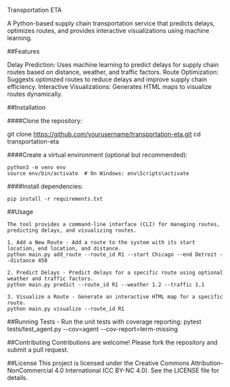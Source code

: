 Transportation ETA

A Python-based supply chain transportation service that predicts delays, optimizes routes, and provides interactive visualizations using machine learning.

##Features

Delay Prediction: Uses machine learning to predict delays for supply chain routes based on distance, weather, and traffic factors.
Route Optimization: Suggests optimized routes to reduce delays and improve supply chain efficiency.
Interactive Visualizations: Generates HTML maps to visualize routes dynamically.

##Installation

####Clone the repository:

git clone https://github.com/yourusername/transportation-eta.git
cd transportation-eta

####Create a virtual environment (optional but recommended):

	python3 -m venv env
	source env/bin/activate  # On Windows: env\Scripts\activate

####Install dependencies:

	pip install -r requirements.txt

##Usage

	The tool provides a command-line interface (CLI) for managing routes, predicting delays, and visualizing routes.

	1. Add a New Route - Add a route to the system with its start location, end location, and distance.
	python main.py add_route --route_id R1 --start Chicago --end Detroit --distance 450

	2. Predict Delays - Predict delays for a specific route using optional weather and traffic factors.
	python main.py predict --route_id R1 --weather 1.2 --traffic 1.1

	3. Visualize a Route - Generate an interactive HTML map for a specific route.
	python main.py visualize --route_id R1

##Running Tests - Run the unit tests with coverage reporting:
pytest tests/test_agent.py --cov=agent --cov-report=term-missing


##Contributing
Contributions are welcome! Please fork the repository and submit a pull request.

##License
This project is licensed under the Creative Commons Attribution-NonCommercial 4.0 International (CC BY-NC 4.0). See the LICENSE file for details.